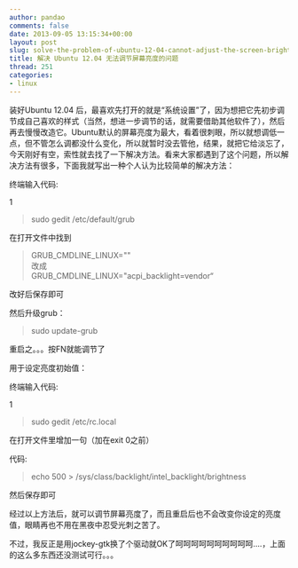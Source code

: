 ```yaml
---
author: pandao
comments: false
date: 2013-09-05 13:15:34+00:00
layout: post
slug: solve-the-problem-of-ubuntu-12-04-cannot-adjust-the-screen-brightness
title: 解决 Ubuntu 12.04 无法调节屏幕亮度的问题
thread: 251
categories:
- linux
---
```


装好Ubuntu 12.04 后，最喜欢先打开的就是“系统设置”了，因为想把它先初步调节成自己喜欢的样式（当然，想进一步调节的话，就需要借助其他软件了），然后再去慢慢改造它。Ubuntu默认的屏幕亮度为最大，看着很刺眼，所以就想调低一点，但不管怎么调都没什么变化，所以就暂时没去管他，结果，就把它给淡忘了，今天刚好有空，索性就去找了一下解决方法。看来大家都遇到了这个问题，所以解决方法有很多，下面我就写出一种个人认为比较简单的解决方法：



终端输入代码:



1



>sudo gedit /etc/default/grub






在打开文件中找到

>GRUB_CMDLINE_LINUX=""    
改成    
>GRUB_CMDLINE_LINUX="acpi_backlight=vendor“

改好后保存即可



然后升级grub：



>sudo update-grub



重启之。。。按FN就能调节了



用于设定亮度初始值：

终端输入代码:





1


>sudo gedit /etc/rc.local



在打开文件里增加一句（加在exit 0之前）

代码:

>echo 500 > /sys/class/backlight/intel_backlight/brightness

然后保存即可



经过以上方法后，就可以调节屏幕亮度了，而且重启后也不会改变你设定的亮度值，眼睛再也不用在黑夜中忍受光刺之苦了。

不过，我反正是用jockey-gtk换了个驱动就OK了呵呵呵呵呵呵呵呵呵呵....，上面的这么多东西还没测试可行。。。

